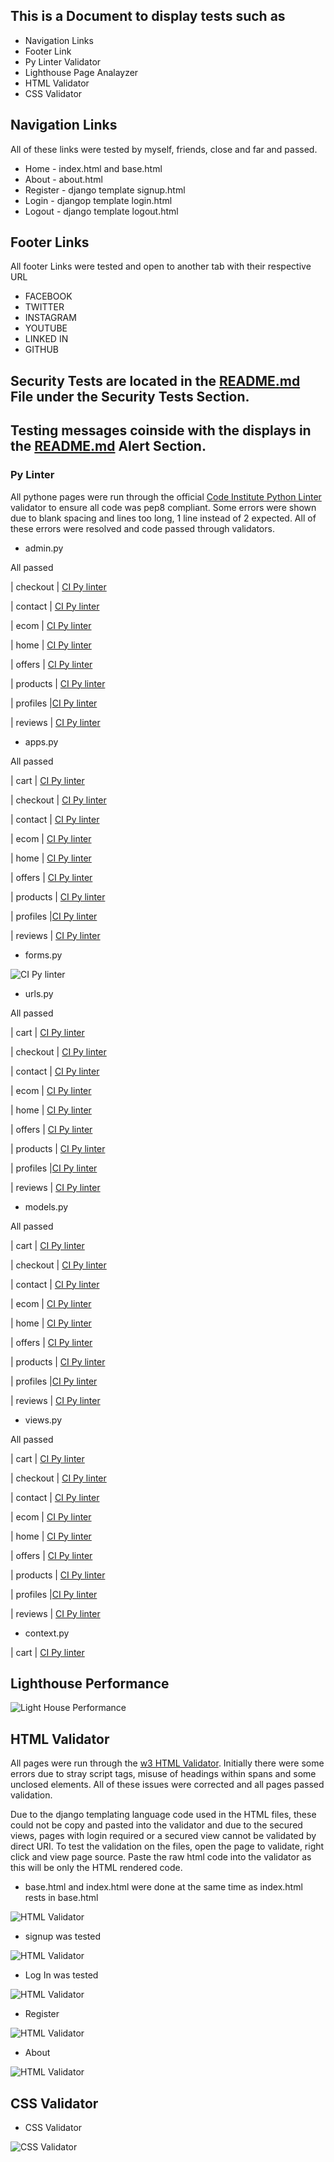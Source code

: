 ## This is a Document to display tests such as 
* Navigation Links
* Footer Link 
* Py Linter Validator
* Lighthouse Page Analayzer 
* HTML Validator
* CSS Validator

## Navigation Links
All of these links were tested by myself, friends, close and far and passed. 

 * Home - index.html and base.html
 * About - about.html
 * Register - django template signup.html
 * Login - djangop template login.html
 * Logout - django template logout.html

 ## Footer Links 
 All footer Links were tested and open to another tab with their respective URL 
  * FACEBOOK
  * TWITTER 
  * INSTAGRAM
  * YOUTUBE
  * LINKED IN 
  * GITHUB



## Security Tests are located in the [README.md](README.md) File under the Security Tests Section.

## Testing messages coinside with the displays in the [README.md](README.md) Alert Section.


### Py Linter

All pythone pages were run through the official [Code Institute Python Linter](https://pep8ci.herokuapp.com/) validator to ensure all code was pep8 compliant. Some errors were shown due to blank spacing and lines too long, 1 line instead of 2 expected. All of these errors were resolved and code passed through validators.
 
 * admin.py 

 All passed 



| checkout | [CI Py linter](docs/test_images/adminpy.png)

| contact | [CI Py linter](docs/test_images/adminpy.png)

| ecom | [CI Py linter](docs/test_images/adminpy.png)

| home | [CI Py linter](docs/test_images/adminpy.png)

| offers | [CI Py linter](docs/test_images/adminpy.png)

| products | [CI Py linter](docs/test_images/adminpy.png)

| profiles |[CI Py linter](docs/test_images/adminpy.png)

| reviews | [CI Py linter](docs/test_images/adminpy.png)
 
 * apps.py

 All passed 
 
| cart | [CI Py linter](docs/test_images/adminpy.png)

| checkout | [CI Py linter](docs/test_images/adminpy.png)

| contact | [CI Py linter](docs/test_images/adminpy.png)

| ecom | [CI Py linter](docs/test_images/adminpy.png)

| home | [CI Py linter](docs/test_images/adminpy.png)

| offers | [CI Py linter](docs/test_images/adminpy.png)

| products | [CI Py linter](docs/test_images/adminpy.png)

| profiles |[CI Py linter](docs/test_images/adminpy.png)

| reviews | [CI Py linter](docs/test_images/adminpy.png)

 * forms.py

![CI Py linter](docs/test_images/formspy.png)

* urls.py

All passed 
 
| cart | [CI Py linter](docs/test_images/adminpy.png)

| checkout | [CI Py linter](docs/test_images/adminpy.png)

| contact | [CI Py linter](docs/test_images/adminpy.png)

| ecom | [CI Py linter](docs/test_images/adminpy.png)

| home | [CI Py linter](docs/test_images/adminpy.png)

| offers | [CI Py linter](docs/test_images/adminpy.png)

| products | [CI Py linter](docs/test_images/adminpy.png)

| profiles |[CI Py linter](docs/test_images/adminpy.png)

| reviews | [CI Py linter](docs/test_images/adminpy.png)

* models.py 

All passed 
 
| cart | [CI Py linter](docs/test_images/adminpy.png)

| checkout | [CI Py linter](docs/test_images/adminpy.png)

| contact | [CI Py linter](docs/test_images/adminpy.png)

| ecom | [CI Py linter](docs/test_images/adminpy.png)

| home | [CI Py linter](docs/test_images/adminpy.png)

| offers | [CI Py linter](docs/test_images/adminpy.png)

| products | [CI Py linter](docs/test_images/adminpy.png)

| profiles |[CI Py linter](docs/test_images/adminpy.png)

| reviews | [CI Py linter](docs/test_images/adminpy.png)

* views.py 

All passed 
 
| cart | [CI Py linter](docs/test_images/adminpy.png)

| checkout | [CI Py linter](docs/test_images/adminpy.png)

| contact | [CI Py linter](docs/test_images/adminpy.png)

| ecom | [CI Py linter](docs/test_images/adminpy.png)

| home | [CI Py linter](docs/test_images/adminpy.png)

| offers | [CI Py linter](docs/test_images/adminpy.png)

| products | [CI Py linter](docs/test_images/adminpy.png)

| profiles |[CI Py linter](docs/test_images/adminpy.png)

| reviews | [CI Py linter](docs/test_images/adminpy.png)

* context.py

| cart | [CI Py linter](docs/test_images/contextcart.png)

## Lighthouse Performance

![Light House Performance  ](docs/test_images/lighthouse-report.png)

## HTML Validator 

All pages were run through the [w3 HTML Validator](https://validator.w3.org/). Initially there were some errors due to stray script tags, misuse of headings within spans and some unclosed elements. All of these issues were corrected and all pages passed validation.

Due to the django templating language code used in the HTML files, these could not be copy and pasted into the validator and due to the secured views, pages with login required or a secured view cannot be validated by direct URI. To test the validation on the files, open the page to validate, right click and view page source. Paste the raw html code into the validator as this will be only the HTML rendered code.

* base.html and index.html were done at the same time as index.html rests in base.html

![HTML Validator](docs/test_images/base-index.png)


* signup was tested

![HTML Validator](docs/test_images/signinhtml.png)

* Log In was tested

![HTML Validator](docs/test_images/login.png)

* Register

![HTML Validator](docs/test_images/registerhtml.png)

* About 

![HTML Validator](docs/test_images/about-html.png)


## CSS Validator

* CSS Validator

![CSS Validator](docs/test_images/cssval.png)


